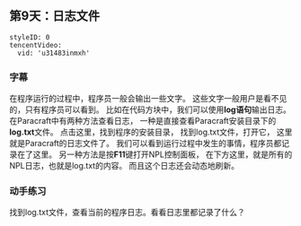 ## 第9天：日志文件
 


```@TencentVideo
styleID: 0
tencentVideo:
  vid: 'u31483inmxh'

```
 

### 字幕

在程序运行的过程中，程序员一般会输出一些文字。
这些文字一般用户是看不见的，只有程序员可以看到。
比如在代码方块中，我们可以使用**log语句**输出日志。
在Paracraft中有两种方法查看日志，
一种是直接查看Paracraft安装目录下的**log.txt**文件。
点击这里，找到程序的安装目录，
找到log.txt文件，打开它，
这里就是Paracraft的日志文件了。
我们可以看到运行过程中发生的事情，程序员都记录在了这里。
另一种方法是按**F11**键打开NPL控制面板，
在下方这里，就是所有的NPL日志，也就是log.txt的内容。
而且这个日志还会动态地刷新。

### 动手练习
找到log.txt文件，查看当前的程序日志。看看日志里都记录了什么？
